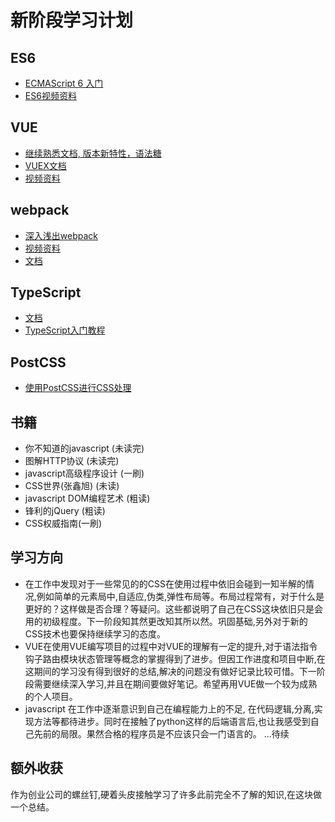 # 新阶段学习计划

## ES6

* [ECMAScript 6 入门](http://es6.ruanyifeng.com/)
* [ES6视频资料](http://jspang.com/2017/06/03/es6/)

## VUE

* [继续熟悉文档, 版本新特性，语法糖](https://cn.vuejs.org/)
* [VUEX文档](https://vuex.vuejs.org/zh-cn/)
* [视频资料](http://jspang.com/2017/05/03/vuex/)

## webpack

* [深入浅出webpack](http://webpack.wuhaolin.cn/)
* [视频资料](http://jspang.com/2017/09/16/webpack3-2/)
* [文档](https://doc.webpack-china.org/concepts/)

## TypeScript

* [文档](https://www.tslang.cn/)
* [TypeScript入门教程](https://ts.xcatliu.com/)

## PostCSS

* [使用PostCSS进行CSS处理](https://www.ibm.com/developerworks/cn/web/1604-postcss-css/)

## 书籍

* 你不知道的javascript (未读完)
* 图解HTTP协议 (未读完)
* javascript高级程序设计 (一刷)
* CSS世界(张鑫旭) (未读)
* javascript DOM编程艺术 (粗读)
* 锋利的jQuery (粗读)
* CSS权威指南(一刷)



## 学习方向
* 在工作中发现对于一些常见的的CSS在使用过程中依旧会碰到一知半解的情况,例如简单的元素局中,自适应,伪类,弹性布局等。布局过程常有，对于什么是更好的？这样做是否合理？等疑问。这些都说明了自己在CSS这块依旧只是会用的初级程度。下一阶段知其然更改知其所以然。巩固基础,另外对于新的CSS技术也要保持继续学习的态度。
* VUE在使用VUE编写项目的过程中对VUE的理解有一定的提升,对于语法指令钩子路由模块状态管理等概念的掌握得到了进步。但因工作进度和项目中断,在这期间的学习没有得到很好的总结,解决的问题没有做好记录比较可惜。下一阶段需要继续深入学习,并且在期间要做好笔记。希望再用VUE做一个较为成熟的个人项目。
* javascript 在工作中逐渐意识到自己在编程能力上的不足, 在代码逻辑,分离,实现方法等都待进步。同时在接触了python这样的后端语言后,也让我感受到自己先前的局限。果然合格的程序员是不应该只会一门语言的。
...待续

## 额外收获

作为创业公司的螺丝钉,硬着头皮接触学习了许多此前完全不了解的知识,在这块做一个总结。